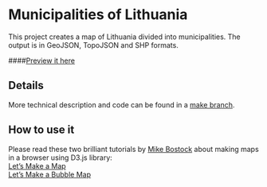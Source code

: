 # Municipalities of Lithuania

This project creates a map of Lithuania divided into municipalities. The output is in GeoJSON, TopoJSON and SHP formats.

####[Preview it here](https://github.com/leakyMirror/map-of-lithuania/blob/master/GeoJSON/LTU.geojson)

## Details
More technical description and code can be found in a [make branch](https://github.com/leakyMirror/map-of-lithuania/tree/make).

## How to use it
Please read these two brilliant tutorials by [Mike Bostock](https://twitter.com/mbostock) about making maps in a browser using D3.js library:<br />
[Let’s Make a Map](http://bost.ocks.org/mike/map/)<br />
[Let’s Make a Bubble Map](http://bost.ocks.org/mike/bubble-map/)<br />

